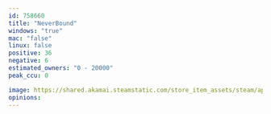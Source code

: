 ```yaml
---
id: 758660
title: "NeverBound"
windows: "true"
mac: "false"
linux: false
positive: 36
negative: 6
estimated_owners: "0 - 20000"
peak_ccu: 0

image: https://shared.akamai.steamstatic.com/store_item_assets/steam/apps/758660/header.jpg?t=1595374496
opinions:
---
```

